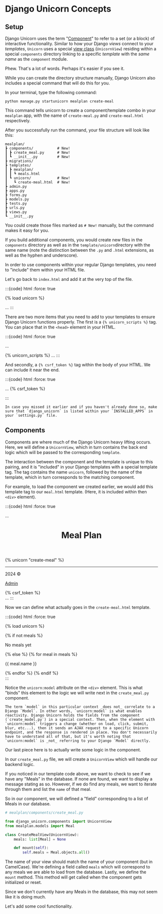 # Django Unicorn Concepts

## Setup

Django Unicorn uses the term "[Component](../../components.md)" to refer to a set (or a block) of interactive functionality. Similar to how your Django _views_ connect to your _templates_, `Unicorn` uses a special [view class](../../views.md) (`UnicornView`) residing within a special `components` directory linking to a specific _template_ with the _same name_ as the `component` module.

Phew. That's a lot of words. Perhaps it's easier if you see it.

While you can create the directory structure manually, Django Unicorn also includes a special command that will do this for you. 

In your terminal, type the following command:

```shell
python manage.py startunicorn mealplan create-meal
```

This command tells unicorn to create a component/template combo in your `mealplan` app, with the name of `create-meal.py` and `create-meal.html` respectively.

After you successfully run the command, your file structure will look like this:

```
mealplan/  
┣ components/           # New!
┃ ┣ create_meal.py      # New!
┃ ┗ __init__.py         # New!
┣ migrations/  
┣ templates/  
┃ ┣ mealplan/  
┃ ┃ ┗ meals.html  
┃ ┗ unicorn/            # New!
┃   ┗ create-meal.html  # New!
┣ admin.py
┣ apps.py  
┣ forms.py  
┣ models.py  
┣ tests.py  
┣ urls.py  
┣ views.py  
┗ __init__.py
```

You could create those files marked as `# New!` manually, but the command makes it easy for you.

If you build additional components, you would create new files in the `components` directory as well as in the `template/unicorn`directory with the same name (note the distinction between the `.py` and `.html` extensions, as well as the hyphen and underscore).

In order to use components within your regular Django templates, you need to "include" them within your HTML file.

Let's go back to `index.html` and add it at the very top of the file.

:::{code} html
:force: true
<!-- mealplan/templates/mealplan/meals.html -->

{% load unicorn %}   
<!DOCTYPE html>
<html lang="en">
...
:::

There are two more items that you need to add to your templates to ensure Django Unicorn functions properly. The first is a `{% unicorn_scripts %}` tag. You can place that in the `<head>` element in your HTML.

:::{code} html
:force: true
<!-- mealplan/templates/mealplan/meals.html -->

...
<head>
    <title>Meal Plan</title>
    <link rel="stylesheet" href="https://cdn.simplecss.org/simple.min.css">
    {% unicorn_scripts %}
</head>
...
:::

And secondly, a `{% csrf_token %}` tag within the body of your HTML. We can include it near the end.

:::{code} html
:force: true
<!-- mealplan/templates/mealplan/meals.html -->
 
...
    </footer>
    {% csrf_token %}
</body>
</html>
:::

```{note}
In case you missed it earlier and if you haven't already done so, make sure that `django_unicorn` is listed within your `INSTALLED_APPS` in your `settings.py` file.
```

## Components

Components are where much of the Django Unicorn heavy lifting occurs. Here, we will define a `UnicornView`, which in turn contains the back end logic which will be passed to the corresponding `template`.

The interaction between the component and the template is unique to this pairing, and it is "included" in your Django templates with a special template tag. The tag contains the name `unicorn`, followed by the name of the template, which in turn corresponds to the matching component.

For example, to load the component we created earlier, we would add this template tag to our `meal.html` template. (Here, it is included within then `<div>` element).

:::{code} html
:force: true
<!-- mealplan/templates/mealplan/meals.html -->

...
<body>
    <main class="container">
        <header>
            <h1>Meal Plan</h1>
        </header>
        <div>
            {% unicorn "create-meal" %}
            <hr />
        </div>
        <footer>
            <p>2024 &copy;</p>
            <p><a href="/admin">Admin</a></p>
        </footer>
        {% csrf_token %}
    </main>
</body>
...
:::

Now we can define what actually goes in the `create-meal.html` template.

:::{code} html
:force: true
<!-- mealplan/templates/unicorn/create-meal.html -->

{% load unicorn %}
<div>
    <div unicorn:model = "meals">
        {% if not meals %}
            <p>No meals yet</p>
        {% else %}
        {% for meal in meals %}
            <p>{{ meal.name }}</p>
        {% endfor %}
        {% endif %}
    </div>
</div>
:::

Notice the `unicorn:model` attribute on the `<div>` element. This is what "binds" this element to the logic we will write next in the `create_meal.py` component.

```{warning}
The term `model` in this particular context _does not_ correlate to a Django `Model`. In other words, `unicorn:model` is what enables reactivity. Django Unicorn holds the fields from the component (`create_model.py`) in a special context. Then, when the element with `unicorn:model` triggers a change (whether on load, click, submit, blur, etc...), then it sends an AJAX request to a specific Unicorn endpoint, and the response is rendered in place. You don't necessarily have to understand all of that, but it's worth noting that `unicorn:model` is _not_ referring to your Django `Model` directly.
```

Our last piece here is to actually write some logic in the component.

In our `create_meal.py` file, we will create a `UnicornView` which will handle our backend logic.

If you noticed in our template code above, we want to check to see if we have any "Meals" in the database. If none are found, we want to display a message stating as so. However, if we do find any meals, we want to iterate through them and list the `name` of that meal.

So in our component, we will defined a "field" corresponding to a list of Meals in our database.

```python
# mealplan/components/create_meal.py

from django_unicorn.components import UnicornView
from mealplan.models import Meal

class CreateMealView(UnicornView):
    meals: list[Meal] = None

    def mount(self):
        self.meals = Meal.objects.all()

```

The name of your view should match the name of your component (but in CamelCase). We're defining a field called `meals` which will correspond to any meals we are able to load from the database. Lastly, we define the `mount` method. This method will get called when the component gets initialized or reset.

Since we don't currently have any Meals in the database, this may not seem like it is doing much.

Let's add some cool functionality.